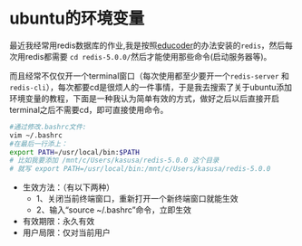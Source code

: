 # ubuntu的环境变量

最近我经常用redis数据库的作业,我是按照[educoder](https://www.educoder.net/tasks/3wtem9p5iyhv)的办法安装的`redis`，然后每次用redis都需要 ` cd redis-5.0.0/ `然后才能使用那些命令(启动服务器等)。

而且经常不仅仅开一个terminal窗口（每次使用都至少要开一个` redis-server ` 和 ` redis-cli `），每次都要cd是很烦人的一件事情，于是我去搜索了关于ubuntu添加环境变量的教程，下面是一种我认为简单有效的方式，做好之后以后直接开启terminal之后不需要cd，即可直接使用命令。

```sh
#通过修改.bashrc文件:
vim ~/.bashrc 
#在最后一行添上：
export PATH=/usr/local/bin:$PATH
# 比如我要添加 /mnt/c/Users/kasusa/redis-5.0.0 这个目录
# 就写 export PATH=/usr/local/bin:/mnt/c/Users/kasusa/redis-5.0.0
```

* 生效方法：（有以下两种）
  * 1、关闭当前终端窗口，重新打开一个新终端窗口就能生效
  * 2、输入“source ~/.bashrc”命令，立即生效
* 有效期限：永久有效
* 用户局限：仅对当前用户

